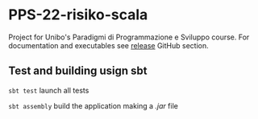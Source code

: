 # PPS-22-risiko-scala
Project for Unibo's Paradigmi di Programmazione e Sviluppo course.
For documentation and executables see [release](https://github.com/sdg97/risiko-scala/releases)
GitHub section.

## Test and building usign sbt
```sbt test``` launch all tests

```sbt assembly``` build the application making a *.jar* file